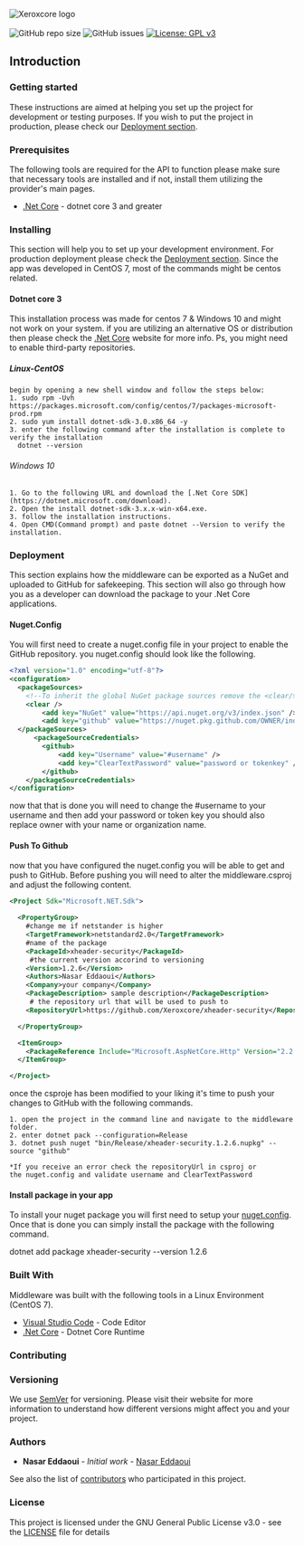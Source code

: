 ![Xeroxcore logo](https://github.com/Xeroxcore/Xeroxcore/blob/master/resources/images/Xeroxcore_Logo.png)<br/><br/>
![GitHub repo size](https://img.shields.io/github/repo-size/xeroxcore/xAuth)
![GitHub issues](https://img.shields.io/github/issues/xeroxcore/xAuth)
[![License: GPL v3](https://img.shields.io/badge/License-GPLv3-blue.svg)](https://github.com/Xeroxcore/xAuth/blob/master/LICENSE)

## Introduction

### Getting started

These instructions are aimed at helping you set up the project for development or testing purposes.
If you wish to put the project in production, please check our [Deployment section](#deployment).

### Prerequisites

The following tools are required for the API to function please make sure that necessary tools
are installed and if not, install them utilizing the provider's main pages.

- [.Net Core](https://dotnet.microsoft.com/download/dotnet-core/3.0) - dotnet core 3 and greater

### Installing

This section will help you to set up your development environment. For production deployment please
check the [Deployment section](#deployment). Since the app was developed in CentOS 7, most of the
commands might be centos related.

#### Dotnet core 3

This installation process was made for centos 7 & Windows 10 and might not work on your system. if you are
utilizing an alternative OS or distribution then please check the [.Net Core](https://dotnet.microsoft.com/download/linux-package-manager/rhel/sdk-current) website for more info. Ps, you might need to enable
third-party repositories.

##### Linux-CentOS

```
begin by opening a new shell window and follow the steps below:
1. sudo rpm -Uvh https://packages.microsoft.com/config/centos/7/packages-microsoft-prod.rpm
2. sudo yum install dotnet-sdk-3.0.x86_64 -y
3. enter the following command after the installation is complete to verify the installation
  dotnet --version
```

###### Windows 10

```
1. Go to the following URL and download the [.Net Core SDK](https://dotnet.microsoft.com/download).
2. Open the install dotnet-sdk-3.x.x-win-x64.exe.
3. follow the installation instructions.
4. Open CMD(Command prompt) and paste dotnet --Version to verify the installation.
```

### Deployment

This section explains how the middleware can be exported as a NuGet and uploaded to GitHub for
safekeeping. This section will also go through how you as a developer can download the package
to your .Net Core applications.

#### Nuget.Config

You will first need to create a nuget.config file in your project to enable the GitHub repository.
you nuget.config should look like the following.

```xml
<?xml version="1.0" encoding="utf-8"?>
<configuration>
  <packageSources>
    <!--To inherit the global NuGet package sources remove the <clear/> line below -->
    <clear />
        <add key="NuGet" value="https://api.nuget.org/v3/index.json" />
        <add key="github" value="https://nuget.pkg.github.com/OWNER/index.json" />
  </packageSources>
      <packageSourceCredentials>
        <github>
            <add key="Username" value="#username" />
            <add key="ClearTextPassword" value="password or tokenkey" />
        </github>
    </packageSourceCredentials>
</configuration>
```

now that that is done you will need to change the #username to your username and
then add your password or token key you should also replace owner with your name or organization name.

#### Push To Github

now that you have configured the nuget.config you will be able to get and push to GitHub. Before pushing
you will need to alter the middleware.csproj and adjust the following content.

```xml
<Project Sdk="Microsoft.NET.Sdk">

  <PropertyGroup>
    #change me if netstander is higher
    <TargetFramework>netstandard2.0</TargetFramework>
    #name of the package
    <PackageId>xheader-security</PackageId>
     #the current version accorind to versioning
    <Version>1.2.6</Version>
    <Authors>Nasar Eddaoui</Authors>
    <Company>your company</Company>
    <PackageDescription> sample description</PackageDescription>
     # the repository url that will be used to push to
    <RepositoryUrl>https://github.com/Xeroxcore/xheader-security</RepositoryUrl>

  </PropertyGroup>

  <ItemGroup>
    <PackageReference Include="Microsoft.AspNetCore.Http" Version="2.2.2" />
  </ItemGroup>

</Project>
```

once the csproje has been modified to your liking it's time to push your changes to GitHub with the following commands.

```
1. open the project in the command line and navigate to the middleware folder.
2. enter dotnet pack --configuration=Release
3. dotnet push nuget "bin/Release/xheader-security.1.2.6.nupkg" --source "github"

*If you receive an error check the repositoryUrl in csproj or
the nuget.config and validate username and ClearTextPassword
```

#### Install package in your app

To install your nuget package you will first need to setup your [nuget.config](#nugetconfig). Once that is done
you can simply install the package with the following command.

dotnet add <PROJECT> package xheader-security --version 1.2.6

### Built With

Middleware was built with the following tools in a Linux Environment (CentOS 7).

- [Visual Studio Code](https://code.visualstudio.com/) - Code Editor
- [.Net Core](https://dotnet.microsoft.com/) - Dotnet Core Runtime

### Contributing

### Versioning

We use [SemVer](http://semver.org/) for versioning. Please visit their website for more
information to understand how different versions might affect you and your project.

### Authors

- **Nasar Eddaoui** - _Initial work_ - [Nasar Eddaoui](https://github.com/Nasar165)

See also the list of [contributors](https://github.com/Xeroxcore/xAuth/graphs/contributors) who participated in this project.

### License

This project is licensed under the GNU General Public License v3.0 - see the [LICENSE](LICENSE) file for details
